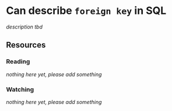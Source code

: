 # Can describe `foreign key` in SQL
_description tbd_
## Resources
### Reading
_nothing here yet, please add something_
### Watching
_nothing here yet, please add something_
